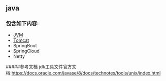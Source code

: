 ## java  
### 包含如下内容:  
   - [JVM](https://github.com/nieshanfeng/work-know/tree/master/Java/JVM)
   - [Tomcat](https://github.com/nieshanfeng/work-know/tree/master/Java/Tomcat)
   - SpringBoot
   - SpringCloud
   - Netty
   
   
   
   
#####参考文档
jdk工具文件官方文档:https://docs.oracle.com/javase/8/docs/technotes/tools/unix/index.html  
